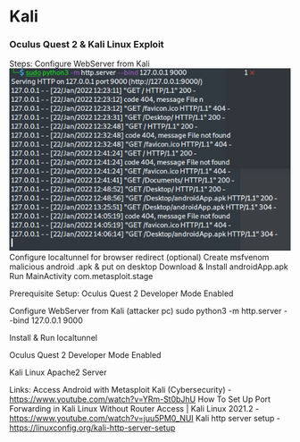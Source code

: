 # Kali
### Oculus Quest 2 &amp; Kali Linux Exploit

Steps:
Configure WebServer from Kali
![This is an image](https://raw.githubusercontent.com/georgebluff/Kali/main/apache%20webserver.png)
Configure localtunnel for browser redirect (optional)
Create msfvenom malicious android .apk & put on desktop
Download & Install androidApp.apk
Run MainActivity com.metasploit.stage


Prerequisite Setup:
Oculus Quest 2 Developer Mode Enabled



Configure WebServer from Kali (attacker pc)
  sudo python3 -m http.server --bind 127.0.0.1 9000
  
Install & Run localtunnel



Oculus Quest 2 Developer Mode Enabled

Kali Linux
  Apache2 Server
  
  
  
  
  Links:
  Access Android with Metasploit Kali (Cybersecurity) - https://www.youtube.com/watch?v=YRm-St0bJhU
  How To Set Up Port Forwarding in Kali Linux Without Router Access | Kali Linux 2021.2 - https://www.youtube.com/watch?v=juu5PM0_NUI
  Kali http server setup - https://linuxconfig.org/kali-http-server-setup
